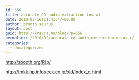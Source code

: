 ```yaml
---
id: 656
title: accurate CD audio extraction (os x)
date: 2010-02-16T21:41:47+00:00
author: bronto saurus
layout: post
guid: http://kravca.mu/blog/?p=656
permalink: /2010/02/accurate-cd-audio-extraction-on-os-x/
categories:
  - Uncategorized
---
```

<http://sbooth.org/Rip/>
  
<http://tmkk.hp.infoseek.co.jp/xld/index_e.html>